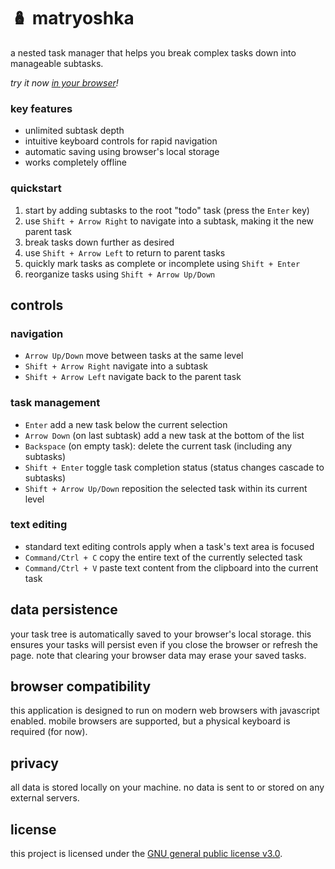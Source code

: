 # 🪆 matryoshka

a nested task manager that helps you break complex tasks down into manageable subtasks.

<i>try it now <a href="https://hunterirving.github.io/matryoshka/">in your browser</a>!</i>

### key features
- unlimited subtask depth
- intuitive keyboard controls for rapid navigation
- automatic saving using browser's local storage
- works completely offline

### quickstart
1. start by adding subtasks to the root "todo" task (press the `Enter` key)
2. use `Shift + Arrow Right` to navigate into a subtask, making it the new parent task
3. break tasks down further as desired
4. use `Shift + Arrow Left` to return to parent tasks
5. quickly mark tasks as complete or incomplete using `Shift + Enter`
6. reorganize tasks using `Shift + Arrow Up/Down`


## controls

### navigation
- `Arrow Up/Down` move between tasks at the same level
- `Shift + Arrow Right` navigate into a subtask
- `Shift + Arrow Left` navigate back to the parent task

### task management
- `Enter` add a new task below the current selection
- `Arrow Down` (on last subtask) add a new task at the bottom of the list
- `Backspace` (on empty task): delete the current task (including any subtasks)
- `Shift + Enter` toggle task completion status (status changes cascade to subtasks)
- `Shift + Arrow Up/Down` reposition the selected task within its current level

### text editing
- standard text editing controls apply when a task's text area is focused
- `Command/Ctrl + C`  copy the entire text of the currently selected task
- `Command/Ctrl + V` paste text content from the clipboard into the current task

## data persistence
your task tree is automatically saved to your browser's local storage. this ensures your tasks will persist even if you close the browser or refresh the page. note that clearing your browser data may erase your saved tasks.

## browser compatibility
this application is designed to run on modern web browsers with javascript enabled. mobile browsers are supported, but a physical keyboard is required (for now).

## privacy
all data is stored locally on your machine. no data is sent to or stored on any external servers.

## license
this project is licensed under the <a href="https://github.com/hunterirving/matryoshka/blob/main/LICENSE">GNU general public license v3.0</a>.